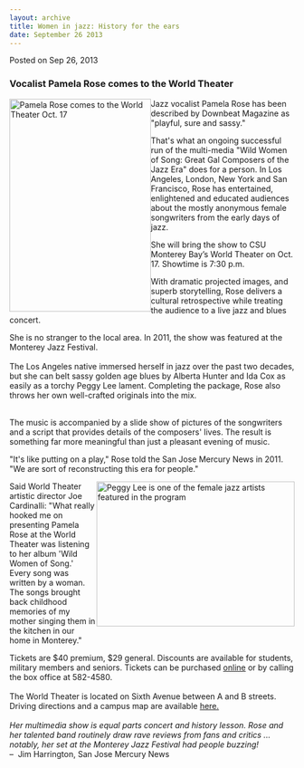 ```yaml
---
layout: archive
title: Women in jazz: History for the ears
date: September 26 2013
---
```





<span class="date">Posted on Sep 26, 2013    </span>
<h3>Vocalist Pamela Rose comes to the World Theater</h3>
<p><img alt="Pamela Rose comes to the World Theater Oct. 17" src="http://news.csumb.edu/sites/default/files/65/attachments/news/images/pamela_rose.jpg" style="float:left; width:250px; height:376px">Jazz vocalist
Pamela Rose has been described by Downbeat Magazine as &quot;playful,
sure and sassy.&quot;</img></p>
<p>That&apos;s what an ongoing successful run of the multi-media &quot;Wild
Women of Song: Great Gal Composers of the Jazz Era&quot; does for a
person. In Los Angeles, London, New York and San Francisco, Rose
has entertained, enlightened and educated audiences about the
mostly anonymous female songwriters from the early days of
jazz.</p>
<p>She will bring the show to CSU Monterey Bay&#x2019;s World Theater on
Oct. 17. Showtime is 7:30 p.m.</p>
<p>With dramatic projected images, and superb storytelling, Rose
delivers a cultural retrospective while treating the audience to a
live jazz and blues concert.</p>
<p>She is no stranger to the local area. In 2011, the show was
featured at the Monterey Jazz Festival.<br>
<br>
The Los Angeles native immersed herself in jazz over the past two
decades, but she can belt sassy golden age blues by Alberta Hunter
and Ida Cox as easily as a torchy Peggy Lee lament. Completing the
package, Rose also throws her own well-crafted originals into the
mix.</br></br></p>
<p>The music is accompanied by a slide show of pictures of the
songwriters and a script that provides details of the composers&apos;
lives. The result is something far more meaningful than just a
pleasant evening of music.</p>
<p>&quot;It&apos;s like putting on a play,&quot; Rose told the San Jose Mercury
News in 2011. &quot;We are sort of reconstructing this era for
people.&quot;</p>
<p><img alt="Peggy Lee is one of the female jazz artists featured in the program" src="http://news.csumb.edu/sites/default/files/65/attachments/news/images/rose_peggy_lee.jpg" style="float:right; width:350px; height:256px">Said World Theater
artistic director Joe Cardinalli: &quot;What really hooked me on
presenting Pamela Rose at the World Theater was listening to her
album &apos;Wild Women of Song.&apos; Every song was written by a woman. The
songs brought back childhood memories of my mother singing them in
the kitchen in our home in Monterey.&quot;</img></p>
<p>Tickets are $40 premium, $29 general. Discounts are available
for students, military members and seniors. Tickets can be
purchased <a href="http://csumb.edu/worldtheater" rel="nofollow">online</a>&#xA0;or by calling the box office at
582-4580.<br>
<br>
The World Theater is located on Sixth Avenue between A and B
streets. Driving directions and a campus map are available <a href="http://csumb.edu/maps" rel="nofollow">here.</a><br>
<br>
<em>Her multimedia show is equal parts concert and history lesson.
Rose and her talented band routinely draw rave reviews from fans
and critics ... notably, her set at the Monterey Jazz Festival had
people buzzing!</em><br>
&#x2013;&#x2028; Jim Harrington, San Jose Mercury News</br></br></br></br></br></p>





